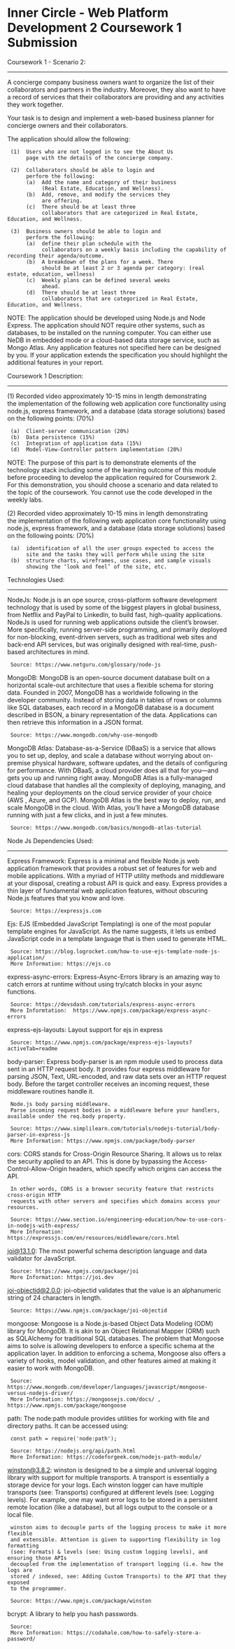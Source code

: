 # Inner Circle - Web Platform Development 2 Coursework 1 Submission


Coursework 1 - Scenario 2:
_____________________________
A concierge company business owners want to organize the list of their collaborators and partners in the industry. 
Moreover, they also want to have a record of services that their collaborators are providing and any activities they work together.

Your task is to design and implement a web-based business planner for concierge owners and their collaborators. 

The application should allow the following:

     (1)  Users who are not logged in to see the About Us  
          page with the details of the concierge company.

     (2)  Collaborators should be able to login and 
          perform the following:
          (a)  Add the name and category of their business
               (Real Estate, Education, and Wellness).
          (b)  Add, remove, and modify the services they 
               are offering.
          (c)  There should be at least three     
               collaborators that are categorized in Real Estate, Education, and Wellness. 

     (3)  Business owners should be able to login and     
          perform the following:
          (a)  define their plan schedule with the    
               collaborators on a weekly basis including the capability of recording their agenda/outcome.
          (b)  A breakdown of the plans for a week. There 
               should be at least 2 or 3 agenda per category: (real estate, education, wellness)
          (c)  Weekly plans can be defined several weeks 
               ahead.
          (d)  There should be at least three     
               collaborators that are categorized in Real Estate, Education, and Wellness. 

NOTE: 
The application should be developed using Node.js and Node Express. The application should NOT require other systems, such as databases, to be installed on the running computer. You can either use NeDB in embedded mode or a cloud-based data storage service, such as Mongo Atlas. Any application features not specified here can be designed by you. If your application extends the specification you should highlight the additional features in your report.


Coursework 1 Description:
_____________________________

(1)  Recorded video approximately 10-15 mins in length demonstrating  
     the implementation of the following web application core functionality using node.js, express framework, and a database (data storage solutions) based on the following points: (70%)

     (a)  Client-server communication (20%)
     (b)  Data persistence (15%)
     (c)  Integration of application data (15%)
     (d)  Model-View-Controller pattern implementation (20%)


NOTE:
The purpose of this part is to demonstrate elements of the technology stack including some of the learning outcome of this module before proceeding to develop the application required for Coursework 2. For this demonstration, you should choose a scenario and data related to the topic of the coursework. You cannot use the code developed in the weekly labs.

(2)  Recorded video approximately 10-15 mins in length demonstrating  
     the implementation of the following web application core functionality using node.js, 
     express framework, and a database (data storage solutions) based on the following points: (70%)
     
     (a)  identification of all the user groups expected to access the 
          site and the tasks they will perform while using the site 
     (b)  structure charts, wireframes, use cases, and sample visuals 
          showing the ‘look and feel’ of the site, etc.
     

Technologies Used:
_____________________________

NodeJs:
     Node.js is an ope source, cross-platform  software development technology that is 
     used by some of the biggest players in global business, from Netflix and PayPal to LinkedIn, to build fast, high-quality 
     applications. NodeJs is used for running web applications outside the client’s browser. More specifically, running 
     server-side programming, and primarily deployed for non-blocking, event-driven servers, such as traditional web sites and 
     back-end API services, but was originally designed with real-time, push-based architectures in mind.

     Source: https://www.netguru.com/glossary/node-js 

MongoDB:
     MongoDB is an open-source document database built on a horizontal scale-out 
     architecture that uses a flexible schema for storing data. Founded in 2007, MongoDB has a worldwide following in the developer community.
     Instead of storing data in tables of rows or columns like SQL databases, each record 
     in a MongoDB database is a document described in BSON, a binary representation 
     of the data. Applications can then retrieve this information in a JSON format.

     Source: https://www.mongodb.com/why-use-mongodb

MongoDB Atlas:
     Database-as-a-Service (DBaaS) is a service that allows you to set up, deploy, and 
     scale a database without worrying about on-premise physical hardware, software 
     updates, and the details of configuring for performance. With DBaaS, a cloud 
     provider does all that for you—and gets you up and running right away.
     MongoDB Atlas is a fully-managed cloud database that handles all the complexity 
     of deploying, managing, and healing your deployments on the cloud service provider 
     of your choice (AWS , Azure, and GCP). MongoDB Atlas is the best way to deploy, 
     run, and scale MongoDB in the cloud. With Atlas, you’ll have a MongoDB database 
     running with just a few clicks, and in just a few minutes.

     Source: https://www.mongodb.com/basics/mongodb-atlas-tutorial 

Node Js Dependencies Used:
_____________________________

Express Framework:
     Express is a minimal and flexible Node.js web application framework that provides a 
     robust set of features for web and mobile applications.
     With a myriad of HTTP utility methods and middleware at your disposal, creating a robust API is quick and easy.
     Express provides a thin layer of fundamental web application features, without obscuring Node.js features that you know and love.

     Source: https://expressjs.com

Ejs:
     EJS (Embedded JavaScript Templating) is one of the most popular template engines for JavaScript. As the name suggests, it lets us embed JavaScript code in a template language that is then used to generate HTML.

     Source: https://blog.logrocket.com/how-to-use-ejs-template-node-js-application/
     More Information: https://ejs.co 

express-async-errors: 
     Express-Async-Errors library is an amazing way to catch errors at runtime without using try/catch blocks in your async functions.

     Source: https://devsdash.com/tutorials/express-async-errors
     More Informtation:  https://www.npmjs.com/package/express-async-errors


express-ejs-layouts:
     Layout support for ejs in express

     Source: https://www.npmjs.com/package/express-ejs-layouts?activeTab=readme

body-parser:
     Express body-parser is an npm module used to process data sent in an HTTP request body. It provides four express middleware for parsing JSON, Text, URL-encoded, and raw data sets over an HTTP request body. Before the target controller receives an incoming request, these middleware routines handle it.

     Node.js body parsing middleware.
     Parse incoming request bodies in a middleware before your handlers, available under the req.body property.

     Source: https://www.simplilearn.com/tutorials/nodejs-tutorial/body-parser-in-express-js
     More Information: https://www.npmjs.com/package/body-parser
 
cors:
     CORS stands for Cross-Origin Resource Sharing. It allows us to relax the 
     security applied to an API. This is done by bypassing the 
     Access-Control-Allow-Origin headers, which specify which origins can access the API.

     In other words, CORS is a browser security feature that restricts cross-origin HTTP 
     requests with other servers and specifies which domains access your resources.

     Source: https://www.section.io/engineering-education/how-to-use-cors-in-nodejs-with-express/
     More Information: https://expressjs.com/en/resources/middleware/cors.html

joi@13.1.0:
     The most powerful schema description language and data validator 
     for JavaScript.

     Source: https://www.npmjs.com/package/joi
     More Information: https://joi.dev



joi-objectid@2.0.0:
     joi-objectid validates that the value is an alphanumeric string of 24 characters in length.

     Source: https://www.npmjs.com/package/joi-objectid
mongoose:
     Mongoose is a Node.js-based Object Data Modeling (ODM) library for MongoDB. It is 
     akin to an Object Relational Mapper (ORM) such as SQLAlchemy
     for traditional SQL databases. The problem that Mongoose aims to solve is allowing 
     developers to enforce a specific schema at the application layer. In addition to enforcing a schema, Mongoose also offers a 
     variety of hooks, model validation, and other features aimed at making it easier to work with MongoDB.

     Source: https://www.mongodb.com/developer/languages/javascript/mongoose-versus-nodejs-driver/
     More Information: https://mongoosejs.com/docs/ , https://www.npmjs.com/package/mongoose

path:
     The node:path module provides utilities for working with file and directory paths. It can be accessed using:

     const path = require('node:path');

     Source: https://nodejs.org/api/path.html 
     More Information: https://codeforgeek.com/nodejs-path-module/

winston@3.8.2:
     winston is designed to be a simple and universal logging library with support for 
     multiple transports. A transport is essentially a storage device for your 
     logs. Each winston logger can have multiple transports (see: Transports) 
     configured at different levels (see: Logging levels). For example, one may want 
     error logs to be stored in a persistent remote location (like a database), but all 
     logs output to the console or a local file.
     
     winston aims to decouple parts of the logging process to make it more flexible 
     and extensible. Attention is given to supporting flexibility in log formatting 
     (see: Formats) & levels (see: Using custom logging levels), and ensuring those APIs 
     decoupled from the implementation of transport logging (i.e. how the logs are 
     stored / indexed, see: Adding Custom Transports) to the API that they exposed 
     to the programmer.

     Source: https://www.npmjs.com/package/winston

bcrypt: 
     A library to help you hash passwords.

     Source:  
     More Information: https://codahale.com/how-to-safely-store-a-password/


